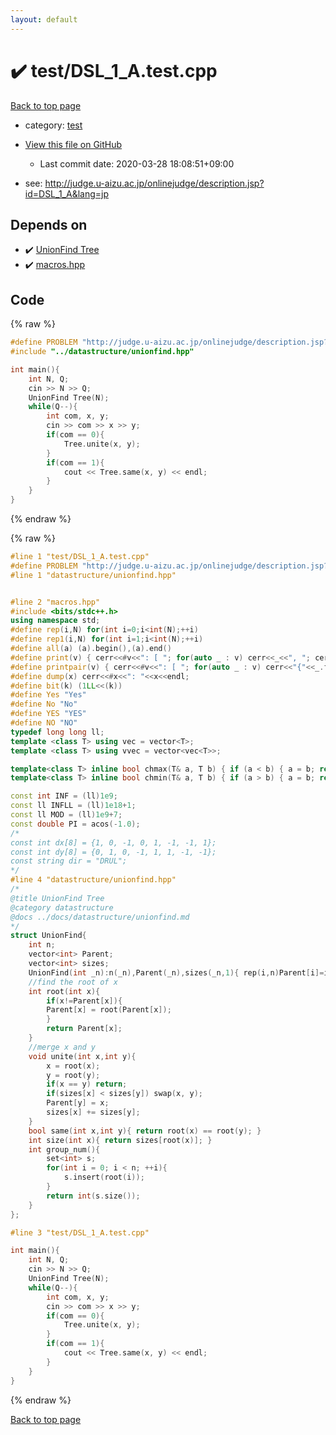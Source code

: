 ```yaml
---
layout: default
---
```


<!-- mathjax config similar to math.stackexchange -->
<script type="text/javascript" async
  src="https://cdnjs.cloudflare.com/ajax/libs/mathjax/2.7.5/MathJax.js?config=TeX-MML-AM_CHTML">
</script>
<script type="text/x-mathjax-config">
  MathJax.Hub.Config({
    TeX: { equationNumbers: { autoNumber: "AMS" }},
    tex2jax: {
      inlineMath: [ ['$','$'] ],
      processEscapes: true
    },
    "HTML-CSS": { matchFontHeight: false },
    displayAlign: "left",
    displayIndent: "2em"
  });
</script>

<script type="text/javascript" src="https://cdnjs.cloudflare.com/ajax/libs/jquery/3.4.1/jquery.min.js"></script>
<script src="https://cdn.jsdelivr.net/npm/jquery-balloon-js@1.1.2/jquery.balloon.min.js" integrity="sha256-ZEYs9VrgAeNuPvs15E39OsyOJaIkXEEt10fzxJ20+2I=" crossorigin="anonymous"></script>
<script type="text/javascript" src="../../assets/js/copy-button.js"></script>
<link rel="stylesheet" href="../../assets/css/copy-button.css" />


# :heavy_check_mark: test/DSL_1_A.test.cpp

<a href="../../index.html">Back to top page</a>

* category: <a href="../../index.html#098f6bcd4621d373cade4e832627b4f6">test</a>
* <a href="{{ site.github.repository_url }}/blob/master/test/DSL_1_A.test.cpp">View this file on GitHub</a>
    - Last commit date: 2020-03-28 18:08:51+09:00


* see: <a href="http://judge.u-aizu.ac.jp/onlinejudge/description.jsp?id=DSL_1_A&lang=jp">http://judge.u-aizu.ac.jp/onlinejudge/description.jsp?id=DSL_1_A&lang=jp</a>


## Depends on

* :heavy_check_mark: <a href="../../library/datastructure/unionfind.hpp.html">UnionFind Tree</a>
* :heavy_check_mark: <a href="../../library/macros.hpp.html">macros.hpp</a>


## Code

<a id="unbundled"></a>
{% raw %}
```cpp
#define PROBLEM "http://judge.u-aizu.ac.jp/onlinejudge/description.jsp?id=DSL_1_A&lang=jp"
#include "../datastructure/unionfind.hpp"

int main(){
    int N, Q;
    cin >> N >> Q;
    UnionFind Tree(N);
    while(Q--){
        int com, x, y;
        cin >> com >> x >> y;
        if(com == 0){
            Tree.unite(x, y);
        }
        if(com == 1){
            cout << Tree.same(x, y) << endl;
        }
    }
}
```
{% endraw %}

<a id="bundled"></a>
{% raw %}
```cpp
#line 1 "test/DSL_1_A.test.cpp"
#define PROBLEM "http://judge.u-aizu.ac.jp/onlinejudge/description.jsp?id=DSL_1_A&lang=jp"
#line 1 "datastructure/unionfind.hpp"


#line 2 "macros.hpp"
#include <bits/stdc++.h>
using namespace std;
#define rep(i,N) for(int i=0;i<int(N);++i)
#define rep1(i,N) for(int i=1;i<int(N);++i)
#define all(a) (a).begin(),(a).end()
#define print(v) { cerr<<#v<<": [ "; for(auto _ : v) cerr<<_<<", "; cerr<<"]"<<endl; }
#define printpair(v) { cerr<<#v<<": [ "; for(auto _ : v) cerr<<"{"<<_.first<<","<<_.second<<"}"<<", "; cerr<<"]"<<endl; }
#define dump(x) cerr<<#x<<": "<<x<<endl;
#define bit(k) (1LL<<(k))
#define Yes "Yes"
#define No "No"
#define YES "YES"
#define NO "NO"
typedef long long ll;
template <class T> using vec = vector<T>;
template <class T> using vvec = vector<vec<T>>;

template<class T> inline bool chmax(T& a, T b) { if (a < b) { a = b; return true; } return false; }
template<class T> inline bool chmin(T& a, T b) { if (a > b) { a = b; return true; } return false; }

const int INF = (ll)1e9;
const ll INFLL = (ll)1e18+1;
const ll MOD = (ll)1e9+7;
const double PI = acos(-1.0);
/*
const int dx[8] = {1, 0, -1, 0, 1, -1, -1, 1};
const int dy[8] = {0, 1, 0, -1, 1, 1, -1, -1};
const string dir = "DRUL";
*/
#line 4 "datastructure/unionfind.hpp"
/*
@title UnionFind Tree
@category datastructure
@docs ../docs/datastructure/unionfind.md
*/
struct UnionFind{
    int n;
    vector<int> Parent;
    vector<int> sizes;
    UnionFind(int _n):n(_n),Parent(_n),sizes(_n,1){ rep(i,n)Parent[i]=i; }
    //find the root of x
    int root(int x){
        if(x!=Parent[x]){
        Parent[x] = root(Parent[x]);
        }
        return Parent[x];
    }
    //merge x and y
    void unite(int x,int y){
        x = root(x);
        y = root(y);
        if(x == y) return;
        if(sizes[x] < sizes[y]) swap(x, y);
        Parent[y] = x;
        sizes[x] += sizes[y];
    }
    bool same(int x,int y){ return root(x) == root(y); }
    int size(int x){ return sizes[root(x)]; }
    int group_num(){
        set<int> s;
        for(int i = 0; i < n; ++i){
            s.insert(root(i));
        }
        return int(s.size());
    }
};

#line 3 "test/DSL_1_A.test.cpp"

int main(){
    int N, Q;
    cin >> N >> Q;
    UnionFind Tree(N);
    while(Q--){
        int com, x, y;
        cin >> com >> x >> y;
        if(com == 0){
            Tree.unite(x, y);
        }
        if(com == 1){
            cout << Tree.same(x, y) << endl;
        }
    }
}

```
{% endraw %}

<a href="../../index.html">Back to top page</a>

